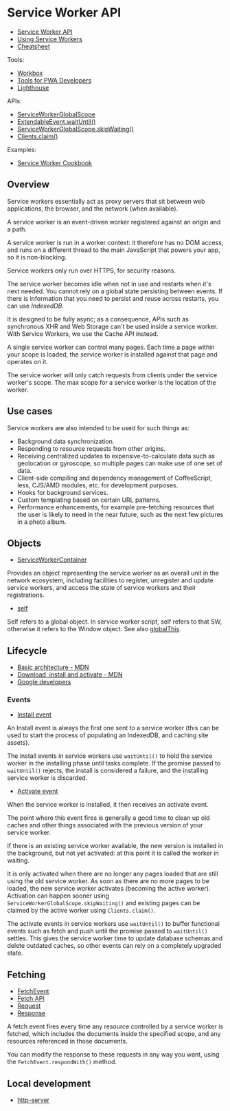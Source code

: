 # Service Worker API

* [Service Worker API](https://developer.mozilla.org/en-US/docs/Web/API/Service_Worker_API)
* [Using Service Workers](https://developer.mozilla.org/en-US/docs/Web/API/Service_Worker_API/Using_Service_Workers)
* [Cheatsheet](https://developer.mozilla.org/en-US/docs/Web/API/Service_Worker_API/Using_Service_Workers/sw101.png)

Tools:

* [Workbox](https://developers.google.com/web/tools/workbox/)
* [Tools for PWA Developers](https://developers.google.com/web/ilt/pwa/tools-for-pwa-developers)
* [Lighthouse](https://developers.google.com/web/tools/lighthouse)

APIs:

* [ServiceWorkerGlobalScope](https://developer.mozilla.org/en-US/docs/Web/API/ServiceWorkerGlobalScope)
* [ExtendableEvent.waitUntil()](https://developer.mozilla.org/en-US/docs/Web/API/ExtendableEvent/waitUntil)
* [ServiceWorkerGlobalScope.skipWaiting()](https://developer.mozilla.org/en-US/docs/Web/API/ServiceWorkerGlobalScope/skipWaiting)
* [Clients.claim()](https://developer.mozilla.org/en-US/docs/Web/API/Clients/claim)

Examples:

* [Service Worker Cookbook](https://serviceworke.rs/)

## Overview

Service workers essentially act as proxy servers that sit between web applications, the browser, and the network (when
available). 

A service worker is an event-driven worker registered against an origin and a path.

A service worker is run in a worker context: it therefore has no DOM access, and runs on a different thread to the main
JavaScript that powers your app, so it is non-blocking.


Service workers only run over HTTPS, for security reasons.

The service worker becomes idle when not in use and restarts when it's next needed. You cannot rely on a global state
persisting between events. If there is information that you need to persist and reuse across restarts, you can use
*IndexedDB*.

It is designed to be fully async; as a consequence, APIs such as synchronous XHR and Web Storage can't be used inside a
service worker. With Service Workers, we use the Cache API instead.

A single service worker can control many pages. Each time a page within your scope is loaded, the service worker is
installed against that page and operates on it.

The service worker will only catch requests from clients under the service worker's scope. The max scope for a service
worker is the location of the worker.

## Use cases

Service workers are also intended to be used for such things as:

* Background data synchronization.
* Responding to resource requests from other origins.
* Receiving centralized updates to expensive-to-calculate data such as geolocation or gyroscope, so multiple pages can
  make use of one set of data.
* Client-side compiling and dependency management of CoffeeScript, less, CJS/AMD modules, etc. for development purposes.
* Hooks for background services.
* Custom templating based on certain URL patterns.
* Performance enhancements, for example pre-fetching resources that the user is likely to need in the near future, such
  as the next few pictures in a photo album.

## Objects

* [ServiceWorkerContainer](https://developer.mozilla.org/en-US/docs/Web/API/ServiceWorkerContainer)

Provides an object representing the service worker as an overall unit in the network ecosystem, including facilities to
register, unregister and update service workers, and access the state of service workers and their registrations.

* [self](https://developer.mozilla.org/en-US/docs/Web/API/Window/self)

Self refers to a global object. In service worker script, self refers to that SW, otherwise it refers to the Window
object. See also
[globalThis](https://developer.mozilla.org/en-US/docs/Web/JavaScript/Reference/Global_Objects/globalThis).

## Lifecycle

* [Basic architecture - MDN](https://developer.mozilla.org/en-US/docs/Web/API/Service_Worker_API/Using_Service_Workers#basic_architecture)
* [Download, install and activate - MDN](https://developer.mozilla.org/en-US/docs/Web/API/Service_Worker_API#download_install_and_activate)
* [Google developers](https://developers.google.com/web/ilt/pwa/introduction-to-service-worker#service_worker_lifecycle) 

### Events

* [Install event](https://developer.mozilla.org/en-US/docs/Web/API/ServiceWorkerGlobalScope/install_event)

An Install event is always the first one sent to a service worker (this can be used to start the process of populating
an IndexedDB, and caching site assets). 


The install events in service workers use `waitUntil()` to hold the service worker in the installing phase until tasks
complete. If the promise passed to `waitUntil()` rejects, the install is considered a failure, and the installing
service worker is discarded. 

* [Activate event](https://developer.mozilla.org/en-US/docs/Web/API/ServiceWorkerGlobalScope/activate_event)

When the service worker is installed, it then receives an activate event.

The point where this event fires is generally a good time to clean up old caches and other things associated with the
previous version of your service worker.

If there is an existing service worker available, the new version is installed in the background, but not yet activated:
at this point it is called the worker in waiting.

It is only activated when there are no longer any pages loaded that are still using the old service worker. As soon as
there are no more pages to be loaded, the new service worker activates (becoming the active worker). Activation can
happen sooner using `ServiceWorkerGlobalScope.skipWaiting()` and existing pages can be claimed by the active worker using
`Clients.claim()`.

The activate events in service workers use `waitUntil()` to buffer functional events such as fetch and push until the
promise passed to `waitUntil()` settles. This gives the service worker time to update database schemas and delete
outdated caches, so other events can rely on a completely upgraded state.

## Fetching

* [FetchEvent](https://developer.mozilla.org/en-US/docs/Web/API/FetchEvent)
* [Fetch API](https://developer.mozilla.org/en-US/docs/Web/API/Fetch_API)
* [Request](https://developer.mozilla.org/en-US/docs/Web/API/Request)
* [Response](https://developer.mozilla.org/en-US/docs/Web/API/Response)

A fetch event fires every time any resource controlled by a service worker is fetched, which includes the documents
inside the specified scope, and any resources referenced in those documents.

You can modify the response to these requests in any way you want, using the `FetchEvent.respondWith()` method.


## Local development

* [http-server](https://github.com/http-party/http-server#tlsssl)
